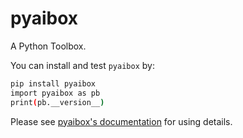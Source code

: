 # pyaibox

A Python Toolbox.

You can install and test ``pyaibox`` by:

```bash
pip install pyaibox
import pyaibox as pb
print(pb.__version__)
```

Please see [pyaibox's documentation](http://iridescent.ink/pyaibox) for using details.

